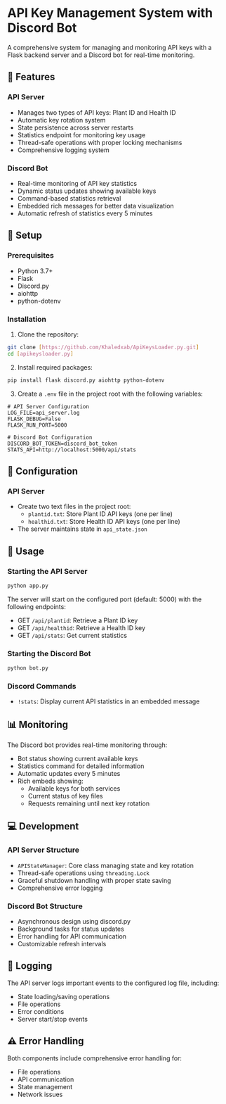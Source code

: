 # API Key Management System with Discord Bot

A comprehensive system for managing and monitoring API keys with a Flask backend server and a Discord bot for real-time monitoring.

## 🌟 Features

### API Server
- Manages two types of API keys: Plant ID and Health ID
- Automatic key rotation system
- State persistence across server restarts
- Statistics endpoint for monitoring key usage
- Thread-safe operations with proper locking mechanisms
- Comprehensive logging system

### Discord Bot
- Real-time monitoring of API key statistics
- Dynamic status updates showing available keys
- Command-based statistics retrieval
- Embedded rich messages for better data visualization
- Automatic refresh of statistics every 5 minutes

## 🚀 Setup

### Prerequisites
- Python 3.7+
- Flask
- Discord.py
- aiohttp
- python-dotenv

### Installation

1. Clone the repository:
```bash
git clone [https://github.com/Khaledxab/ApiKeysLoader.py.git]
cd [apikeysloader.py]
```

2. Install required packages:
```bash
pip install flask discord.py aiohttp python-dotenv
```

3. Create a `.env` file in the project root with the following variables:
```env
# API Server Configuration
LOG_FILE=api_server.log
FLASK_DEBUG=False
FLASK_RUN_PORT=5000

# Discord Bot Configuration
DISCORD_BOT_TOKEN=discord_bot_token
STATS_API=http://localhost:5000/api/stats
```

## 📝 Configuration

### API Server
- Create two text files in the project root:
  - `plantid.txt`: Store Plant ID API keys (one per line)
  - `healthid.txt`: Store Health ID API keys (one per line)
- The server maintains state in `api_state.json`


## 🔧 Usage

### Starting the API Server
```bash
python app.py
```

The server will start on the configured port (default: 5000) with the following endpoints:
- GET `/api/plantid`: Retrieve a Plant ID key
- GET `/api/healthid`: Retrieve a Health ID key
- GET `/api/stats`: Get current statistics

### Starting the Discord Bot
```bash
python bot.py
```

### Discord Commands
- `!stats`: Display current API statistics in an embedded message

## 📊 Monitoring

The Discord bot provides real-time monitoring through:
- Bot status showing current available keys
- Statistics command for detailed information
- Automatic updates every 5 minutes
- Rich embeds showing:
  - Available keys for both services
  - Current status of key files
  - Requests remaining until next key rotation


## 💻 Development

### API Server Structure
- `APIStateManager`: Core class managing state and key rotation
- Thread-safe operations using `threading.Lock`
- Graceful shutdown handling with proper state saving
- Comprehensive error logging

### Discord Bot Structure
- Asynchronous design using discord.py
- Background tasks for status updates
- Error handling for API communication
- Customizable refresh intervals

## 📝 Logging

The API server logs important events to the configured log file, including:
- State loading/saving operations
- File operations
- Error conditions
- Server start/stop events

## ⚠️ Error Handling

Both components include comprehensive error handling for:
- File operations
- API communication
- State management
- Network issues


